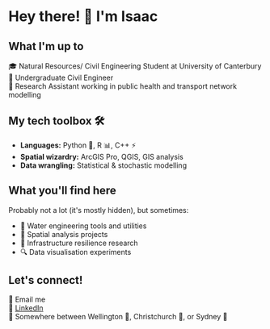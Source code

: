 # Hey there! 👋 I'm Isaac

## What I'm up to
🎓 Natural Resources/ Civil Engineering Student at University of Canterbury\
🚰 Undergraduate Civil Engineer\
🔬 Research Assistant working in public health and transport network modelling

## My tech toolbox 🛠️
* **Languages:** Python 🐍, R 📊, C++ ⚡
* **Spatial wizardry:** ArcGIS Pro, QGIS, GIS analysis
* **Data wrangling:** Statistical & stochastic modelling

## What you'll find here
Probably not a lot (it's mostly hidden), but sometimes:
* 🌊 Water engineering tools and utilities
* 📍 Spatial analysis projects
* 🚧 Infrastructure resilience research
* 🔍 Data visualisation experiments

## Let's connect!
📧 Email me\
🔗 [LinkedIn](https://www.linkedin.com/in/isaac-waterman) \
📍 Somewhere between Wellington 🥝, Christchurch 🥝, or Sydney 🦘

